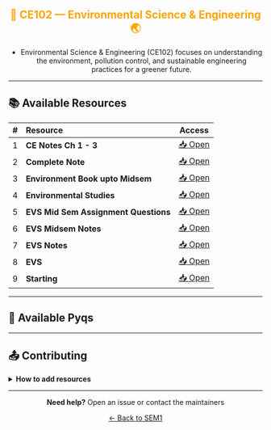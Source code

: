 <div align = "center" style="color:orange">

## 🌿 CE102 — Environmental Science & Engineering 🌏

</div>

<div align = "center">

- Environmental Science & Engineering (CE102) focuses on understanding the environment, pollution control, and sustainable engineering practices for a greener future.

</div>

---

## 📚 Available Resources

<div align="center">

|  #  | Resource                             |                                            Access                                            |
| :-: | :----------------------------------- | :------------------------------------------------------------------------------------------: |
|  1  | **CE Notes Ch 1 - 3**                | [📥 Open](https://drive.google.com/open?id=1cI_jx4cSGFSNubHWlGd7zUmEA98kfboB&usp=drive_copy) |
|  2  | **Complete Note**                    | [📥 Open](https://drive.google.com/open?id=1pAOUle1FFF_JU4pCW4VRYTgz_dpnRpea&usp=drive_copy) |
|  3  | **Environment Book upto Midsem**     | [📥 Open](https://drive.google.com/open?id=1SWbuWa9B960UOyPvAkS1yODOF-iQu2n8&usp=drive_copy) |
|  4  | **Environmental Studies**            | [📥 Open](https://drive.google.com/open?id=1RVh8nxW4nJjfDHCI1Ovq6eNh3OG82wLH&usp=drive_copy) |
|  5  | **EVS Mid Sem Assignment Questions** | [📥 Open](https://drive.google.com/open?id=1ZhAHxJ21eq3bJQiGDNnqUNn1LxEYZ2TQ&usp=drive_copy) |
|  6  | **EVS Midsem Notes**                 | [📥 Open](https://drive.google.com/open?id=16ur3gBBCXG3rHnWx4tZlARje-Ir86Dfr&usp=drive_copy) |
|  7  | **EVS Notes**                        | [📥 Open](https://drive.google.com/open?id=1U_P0NimsFT6PsyILPUPM024MWnGkjSwx&usp=drive_copy) |
|  8  | **EVS**                              | [📥 Open](https://drive.google.com/open?id=1N4CQon5aFLqSNPwXTsmHhD1rJbAkQz59&usp=drive_copy) |
|  9  | **Starting**                         | [📥 Open](https://drive.google.com/open?id=1U0F_VLkGUnyGFy5OMSYbYH7FY3GNV-Yp&usp=drive_copy) |

</div>

---

## 📑 Available Pyqs

<div align="center">

</div>

---

## 📤 Contributing

<details>
<summary><b>How to add resources</b></summary>

### Option A: Upload PDFs

```
CE102/
├── CE102_Mid_2024.pdf
├── CE102_End_2023.pdf
└── CE102_Notes_TopicX.pdf
```

### Option B: Add Drive Links (Recommended)

Add your Google Drive share link to the table above following the existing format.

**📝 Naming Convention**

- For exams: `CE102_Mid_YYYY.pdf` or `CE102_End_YYYY.pdf`
- For notes: `CE102_Lecture#_Topic.pdf`
- For assignments: `CE102_Assignment#_YYYY.pdf`

> 💡 **Important:** Only add files you have permission to share

</details>

---

<div align="center">

**Need help?** Open an issue or contact the maintainers

[← Back to SEM1](../)

</div>
